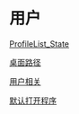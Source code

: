 # 用户

[ProfileList\_State](ProfileList_State/ProfileList_State.md "ProfileList_State")

[桌面路径](桌面路径/桌面路径.md "桌面路径")

[用户相关](用户相关/用户相关.md "用户相关")

[默认打开程序](默认打开程序/默认打开程序.md "默认打开程序")
